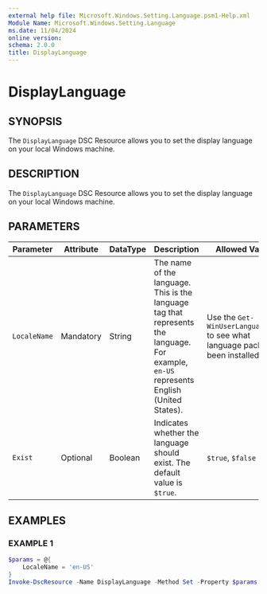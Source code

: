 ```yaml
---
external help file: Microsoft.Windows.Setting.Language.psm1-Help.xml
Module Name: Microsoft.Windows.Setting.Language
ms.date: 11/04/2024
online version:
schema: 2.0.0
title: DisplayLanguage
---
```


# DisplayLanguage

## SYNOPSIS

The `DisplayLanguage` DSC Resource allows you to set the display language on your local Windows machine.

## DESCRIPTION

The `DisplayLanguage` DSC Resource allows you to set the display language on your local Windows machine.

## PARAMETERS

| **Parameter** | **Attribute** | **DataType** | **Description**                                                                                                                           | **Allowed Values**                                                               |
| ------------- | ------------- | ------------ | ----------------------------------------------------------------------------------------------------------------------------------------- | -------------------------------------------------------------------------------- |
| `LocaleName`  | Mandatory     | String       | The name of the language. This is the language tag that represents the language. For example, `en-US` represents English (United States). | Use the `Get-WinUserLanguageList` to see what language pack have been installed. |
| `Exist`       | Optional      | Boolean      | Indicates whether the language should exist. The default value is `$true`.                                                               | `$true`, `$false`                                                                |

## EXAMPLES

### EXAMPLE 1

```powershell
$params = @{
    LocaleName = 'en-US'
}
Invoke-DscResource -Name DisplayLanguage -Method Set -Property $params -ModuleName Microsoft.Windows.Setting.Language
```

